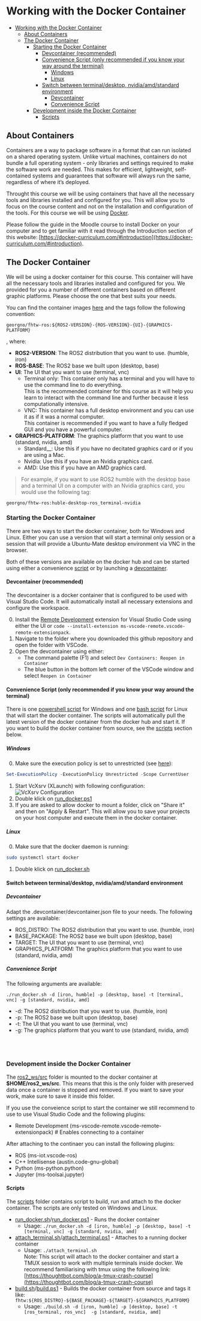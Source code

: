 # Working with the Docker Container

- [Working with the Docker Container](#working-with-the-docker-container)
  - [About Containers](#about-containers)
  - [The Docker Container](#the-docker-container)
    - [Starting the Docker Container](#starting-the-docker-container)
      - [Devcontainer (recommended)](#devcontainer-recommended)
      - [Convenience Script (only recommended if you know your way around the terminal)](#convenience-script-only-recommended-if-you-know-your-way-around-the-terminal)
        - [Windows](#windows)
        - [Linux](#linux)
      - [Switch between terminal/desktop, nvidia/amd/standard environment](#switch-between-terminaldesktop-nvidiaamdstandard-environment)
        - [Devcontainer](#devcontainer)
        - [Convenience Script](#convenience-script)
    - [Development inside the Docker Container](#development-inside-the-docker-container)
      - [Scripts](#scripts)


## About Containers

Containers are a way to package software in a format that can run isolated on a shared operating system. Unlike virtual machines, containers do not bundle a full operating system - only libraries and settings required to make the software work are needed. This makes for efficient, lightweight, self-contained systems and guarantees that software will always run the same, regardless of where it’s deployed.

Throught this course we will be using containers that have all the necessary tools and libraries installed and configured for you. This will allow you to focus on the course content and not on the installation and configuration of the tools. For this course we will be using [Docker](https://www.docker.com/).

Please follow the guide in the Moodle course to install Docker on your computer and to get familiar with it read through the Introduction section of this website: [https://docker-curriculum.com/#introduction](https://docker-curriculum.com/#introduction).



## The Docker Container

We will be using a docker container for this course. This container will have all the necessary tools and libraries installed and configured for you. We provided for you a number of different containers based on different graphic platforms. Please choose the one that best suits your needs.

You can find the container images [here](https://hub.docker.com/repository/docker/georgno/fhtw-ros/general) and the tags follow the following convention:

```
georgno/fhtw-ros:${ROS2-VERSION}-{ROS-VERSION}-{UI}-{GRAPHICS-PLATFORM}
```
, where:
* __ROS2-VERSION__: The ROS2 distribution that you want to use. (humble, iron)
* __ROS-BASE__: The ROS2 base we built upon (desktop, base)
* __UI__: The UI that you want to use (terminal, vnc)
  * Terminal only: This container only has a terminal and you will have to use the command line to do everything.   
    This is the recommended container for this course as it will help you learn to interact with the command line and further because it less computationally intensive.
  * VNC: This container has a full desktop environment and you can use it as if it was a normal computer.   
    This container is recommended if you want to have a fully fledged GUI and you have a powerful computer.
* __GRAPHICS-PLATFORM__: The graphics platform that you want to use (standard, nvidia, amd)
  * Standard__: Use this if you have no decitated graphics card or if you are using a Mac.
  * Nvidia: Use this if you have an Nvidia graphics card.
  * AMD: Use this if you have an AMD graphics card.

> For example, if you want to use ROS2 humble with the desktop base and a terminal UI on a computer with an Nvidia graphics card, you would use the following tag:

```shell
georgno/fhtw-ros:huble-desktop-ros_terminal-nvidia
```


### Starting the Docker Container
There are two ways to start the docker container, both for Windows and Linux. Either you can use a version that will start a terminal only session or a session that will provide a Ubuntu-Mate desktop environment via VNC in the browser.

Both of these versions are available on the docker hub and can be started using either a convenience [script](#convenience-script) or by launching a [devcontainer](#devcontainer).


#### Devcontainer (recommended)

The devcontainer is a docker container that is configured to be used with Visual Studio Code. It will automatically install all necessary extensions and configure the workspace. 

0. Install the [Remote Development](https://marketplace.visualstudio.com/items?itemName=ms-vscode-remote.vscode-remote-extensionpack) extension for Visual Studio Code using either the UI or `code --install-extension ms-vscode-remote.vscode-remote-extensionpack`.
1. Navigate to the folder where you downloaded this github repository and open the folder with VSCode.
2. Open the devcontainer using either:
    - The command palette (F1) and select `Dev Containers: Reopen in Container`
    - The blue button in the bottom left corner of the VSCode window and select `Reopen in Container`


#### Convenience Script (only recommended if you know your way around the terminal)
There is one [powershell script](https://github.com/TW-Robotics/ros2_docker/blob/main/scripts/run_docker.ps1) for Windows and one [bash script](https://github.com/TW-Robotics/ros2_docker/blob/main/scripts/run_docker.sh) for Linux that will start the docker container. The scripts will automatically pull the latest version of the docker container from the docker hub and start it. If you want to build the docker container from source, see the [scripts](#scripts) section below.

##### Windows

0. Make sure the execution policy is set to unrestricted (see [here](https://docs.microsoft.com/en-us/powershell/module/microsoft.powershell.core/about/about_execution_policies)):  
```powershell
Set-ExecutionPolicy -ExecutionPolicy Unrestricted -Scope CurrentUser
```
1. Start VcXsrv (XLaunch) with following configuration:
![VcXsrv Configuration](./imgs/XmingConfig.png)
2. Double klick on [run_docker.ps1](./scripts/run_docker.ps1) 
3. If you are asked to allow docker to mount a folder, click on "Share it" and then on "Apply & Restart". This will allow you to save your projects on your host computer and execute them in the docker container.


##### Linux

0. Make sure that the docker daemon is running:  
```bash
sudo systemctl start docker
```
1. Double klick on [run_docker.sh](./scripts/run_docker.sh)


#### Switch between terminal/desktop, nvidia/amd/standard environment

##### Devcontainer
Adapt the .devcontainer/devcontainer.json file to your needs. The following settings are available:
* ROS_DISTRO: The ROS2 distribution that you want to use. (humble, iron)
* BASE_PACKAGE: The ROS2 base we built upon (desktop, base)
* TARGET: The UI that you want to use (terminal, vnc)
* GRAPHICS_PLATFORM: The graphics platform that you want to use (standard, nvidia, amd)
  

##### Convenience Script
The following arguments are available:

```shell
./run_docker.sh -d [iron, humble] -p [desktop, base] -t [terminal, vnc] -g [standard, nvidia, amd]
```

* -d: The ROS2 distribution that you want to use. (humble, iron)
* -p: The ROS2 base we built upon (desktop, base)
* -t: The UI that you want to use (terminal, vnc)
* -g: The graphics platform that you want to use (standard, nvidia, amd)

<br/>
<br/>

### Development inside the Docker Container

The [ros2_ws/src](./ros2_ws/src) folder is mounted to the docker container at __$HOME/ros2_ws/src__. This means that this is the only folder with preserved data once a container is stopped and removed. If you want to save your work, make sure to save it inside this folder.

If you use the conveience script to start the container we still recommend to use to use Visual Studio Code and the following plugins:

- Remote Development (ms-vscode-remote.vscode-remote-extensionpack)  # Enables connecting to a container

After attaching to the continaer you can install the following plugins:
- ROS (ms-iot.vscode-ros)
- C++ Intellisense (austin.code-gnu-global)
- Python (ms-python.python)
- Jupyter (ms-toolsai.jupyter)

#### Scripts
The [scripts](./scripts/) folder contains script to build, run and attach to the docker container. The scripts are only tested on Windows and Linux.

- [run_docker.sh](./scripts/run_docker.sh)/[run_docker.ps1](./scripts/run_docker.ps1) - Runs the docker container
  - Usage: `./run_docker.sh -d [iron, humble] -p [desktop, base] -t [terminal, vnc] -g [standard, nvidia, amd]`
- [attach_terminal.sh](./scripts/attach_terminal.sh)/[attach_terminal.ps1](./scripts/attach_terminal.ps1) - Attaches to a running docker container
  - Usage: `./attach_terminal.sh`   
  Note: This script will attach to the docker container and start a TMUX session to work with multiple terminals inside docker. We recommend familiarising with tmux using the following link: [https://thoughtbot.com/blog/a-tmux-crash-course](https://thoughtbot.com/blog/a-tmux-crash-course)
- [build.sh](./scripts/build.sh)/[build.ps1](./scripts/build.ps1) - Builds the docker container from source and tags it like: `fhtw:${ROS_DISTRO}-${BASE_PACKAGE}-${TARGET}-${GRAPHICS_PLATFORM}`
  - Usage: `./build.sh -d [iron, humble] -p [desktop, base] -t [ros_terminal, ros_vnc]  -g [standard, nvidia, amd]`
